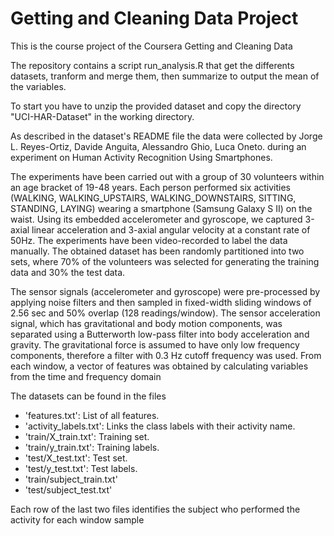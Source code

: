 # Getting and Cleaning Data Project

This is the course project of the Coursera Getting and Cleaning Data

The repository contains a script run_analysis.R that get the differents datasets, tranform and merge them, then summarize to output the mean of the variables.

To start you have to unzip the provided dataset and copy the directory "UCI-HAR-Dataset" in the working directory.

As described in the dataset's README file the data were collected by Jorge L. Reyes-Ortiz, Davide Anguita, Alessandro Ghio, Luca Oneto. during an experiment on Human Activity Recognition Using Smartphones.

The experiments have been carried out with a group of 30 volunteers within an age bracket of 19-48 years. Each person performed six activities (WALKING, WALKING_UPSTAIRS, WALKING_DOWNSTAIRS, SITTING, STANDING, LAYING) wearing a smartphone (Samsung Galaxy S II) on the waist. Using its embedded accelerometer and gyroscope, we captured 3-axial linear acceleration and 3-axial angular velocity at a constant rate of 50Hz. The experiments have been video-recorded to label the data manually. The obtained dataset has been randomly partitioned into two sets, where 70% of the volunteers was selected for generating the training data and 30% the test data.

The sensor signals (accelerometer and gyroscope) were pre-processed by applying noise filters and then sampled in fixed-width sliding windows of 2.56 sec and 50% overlap (128 readings/window). The sensor acceleration signal, which has gravitational and body motion components, was separated using a Butterworth low-pass filter into body acceleration and gravity. The gravitational force is assumed to have only low frequency components, therefore a filter with 0.3 Hz cutoff frequency was used. From each window, a vector of features was obtained by calculating variables from the time and frequency domain

The datasets can be found in the files

* 'features.txt': List of all features.
* 'activity_labels.txt': Links the class labels with their activity name.
* 'train/X_train.txt': Training set.
* 'train/y_train.txt': Training labels.
* 'test/X_test.txt': Test set.
* 'test/y_test.txt': Test labels.
* 'train/subject_train.txt'
* 'test/subject_test.txt'

Each row of the last two files identifies the subject who performed the activity for each window sample

